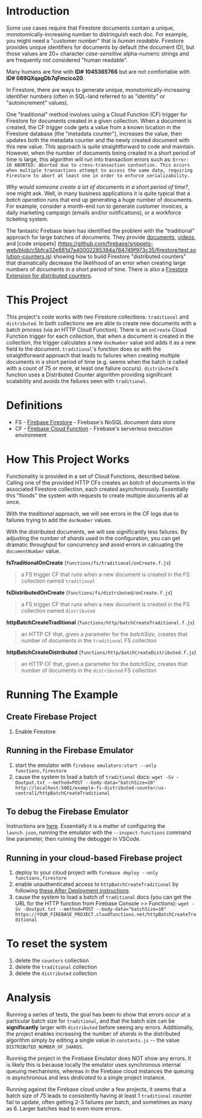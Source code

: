 # Introduction
Some use cases require that Firestore documents contain a unique, monotomically-increasing number to distringuish each doc.
For example, you might need a "customer number" that is *human readable*.  Firestore provides unique identifiers for
documents by default (the document ID), but those values are 20+ character _case-sensitive_ alpha-numeric strings and
are frequently not considered "human readable".

Many humans are fine with **ID# 1045365766** but are not comfortable with **ID# 089QXqagDb7qFmcico20**.

In Firestore, there are ways to generate unique, monotomically-increasing identifier numbers (often in SQL-land referred
to as "identity" or "autoincrement" values).

One "traditional" method involves using a Cloud Function (CF) trigger for Firestore for documents created in a given
collection.  When a document is created, the CF trigger code gets a value from a known location in the Firestore database
(the "metadata counter"), increases the value, then updates both the metadata counter and the newly created document with
this new value.  This approach is quite straightforward to code and maintain.  However, when the number of documents
being created in a short period of time is large, this algorithm will run into transaction errors such as:
   `Error: 10 ABORTED: Aborted due to cross-transaction contention. This occurs when multiple transactions attempt to access the same data, requiring Firestore to abort at least one in order to enforce serializability.`

_Why would someone create a lot of documents in a short period of time?_, one might ask.  Well, in many business
applications it is quite typical that a _batch operation_ runs that end up generating a huge number of documents.
For example, consider a month-end run to generate customer invoices, a daily marketing campaign (emails and/or
notifications), or a workforce ticketing system.

The fantastic Firebase team has identified the problem with the "traditional" approach for large batches of documents.
They provide [documents](https://firebase.google.com/docs/firestore/solutions/counters),
[videos](https://www.youtube.com/watch?v=_FRClhniG6Q&t=317s), and [code snippets]
(https://github.com/firebase/snippets-web/blob/c5bfca32e881d7a40002285384a784749f973c35/firestore/test.solution-counters.js)
showing how to build Firestore "distributed counters" that dramatically decrease the likelihood of an error when
creating large numbers of documents in a short period of time.  There is also a [Firestore Extension for distributed
counters](https://firebase.google.com/products/extensions/firestore-counter/).

# This Project

This project's code works with two Firestore collections:  `traditional` and `distributed`.  In both collections
we are able to create new documents with a batch process (via an HTTP Cloud Function).  There is an `onCreate`
Cloud Function trigger for each collection, that when a document is created in the collection, the trigger calculates
a new `docNumber` value and adds it as a new field to the document.  `traditional`'s function does so with the
straightforward approach that leads to failures when creating multiple documents in a short period of time (e.g.
seems when the batch is called with a count of 75 or more, at least one failure occurs).  `distributed`'s function
uses a Distributed Counter algorithm providing significant scalability and avoids the failures seen with
`traditional`.

# Definitions

- FS - [Firebase Firestore](https://firebase.google.com/products/firestore) - Firebase's NoSQL document data store
- CF - [Firebase Cloud Function](https://firebase.google.com/products/functions) - Firebase's serverless execution environment

# How This Project Works

Functionality is provided in a set of Cloud Functions, described below.  Calling one of the provided HTTP CFs creates
an _batch_ of documents in the associated Firestore collection, each created asynchronously.  Essentially this
"floods" the system with requests to create multiple documents all at once.

With the _traditional_ approach, we will see errors in the CF logs due to failures trying to add the `docNumber` values.

With the distributed documents, we will see significantly less failures.  By adjusting the number of *shards* used
in the configuration, you can get dramatic throughput for concurrency and avoid errors in calcuating the
`documentNumber` value.

**fsTraditionalOnCreate** (`functions/fs/traditional/onCreate.f.js`)
> a FS trigger CF that runs when a new document is created in the FS collection named `traditional`

**fsDistributedOnCreate** (`functions/fs/distributed/onCreate.f.js`)
> a FS trigger CF that runs when a new document is created in the FS collection named `distributed`

**httpBatchCreateTraditional** (`functions/http/batchCreateTraditional.f.js`)
> an HTTP CF that, given a parameter for the _batchSize_, creates that number of documents in the `traditional` FS collection

**httpBatchCreateDistributed** (`functions/http/batchCreateDistributed.f.js`)
> an HTTP CF that, given a parameter for the _batchSize_, creates that number of documents in the `distributed` FS collection

# Running The Example

## Create Firebase Project

1. Enable Firestore

## Running in the Firebase Emulator

1. start the emulator with `firebase emulators:start --only functions,firestore`
1. cause the system to load a batch of `traditional` docs:
   `wget -Sv -Ooutput.txt --method=POST --body-data="batchSize=10" http://localhost:5001/example-fs-distributed-counter/us-central1/httpBatchCreateTraditional`

## To debug the Firebase Emulator

Instructions are [here](https://medium.com/firebase-developers/debugging-firebase-functions-in-vs-code-a1caf22db0b2).
Essentially it is a matter of configuring the `launch.json`, running the emulator with the `--inspect-functions` command
line parameter, then running the debugger in VSCode.

## Running in your cloud-based Firebase project

1. deploy to your cloud project with `firebase deploy --only functions,firestore`
1. enable unauthenticated access to `httpBatchCreateTraditional` by following [these After Deployment instructions](https://cloud.google.com/functions/docs/securing/managing-access-iam#after_deployment)
1. cause the system to load a batch of `traditional` docs (you can get the URL for the HTTP function from Firebase Console >> Functions):
   `wget -Sv -Ooutput.txt --method=POST --body-data="batchSize=10" https://YOUR_FIREBASE_PROJECT.cloudfunctions.net/httpBatchCreateTraditional`

# To reset the system

1. delete the `counters` collection
1. delete the `traditional` collection
1. delete the `distributed` collection

# Analysis

Running a series of tests, the goal has been to show that errors occur at a particular batch size for `traditional`,
and that the batch size can be **significantly** larger with `distributed` before seeing any errors.  Additionally,
the project enables increasing the number of _shards_ in the distributed algorithm simply by editing a single
value in `constants.js` -- the value `DISTRIBUTED_NUMBER_OF_SHARDS`.

Running the project in the Firebase Emulator does NOT show any errors.  It is likely this is because locally the emulator
uses synchronous internal queuing mechanisms, whereas in the Firebase cloud instances the queuing is asynchronous and
less _dedicated_ to a single project instance.

Running against the Firebase cloud under a few projects, it seems that a batch size of _75_ leads to consistently
having at least 1 `traditional` counter fail to update, often getting 2-3 failures per batch, and sometimes as many as 6.
Larger batches lead to even more errors.